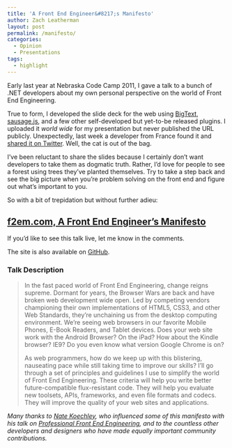 ```yaml
---
title: 'A Front End Engineer&#8217;s Manifesto'
author: Zach Leatherman
layout: post
permalink: /manifesto/
categories:
  - Opinion
  - Presentations
tags:
  - highlight
---
```


Early last year at Nebraska Code Camp 2011, I gave a talk to a bunch of .NET developers about my own personal perspective on the world of Front End Engineering.

True to form, I developed the slide deck for the web using [BigText][1], [sausage.js][2], and a few other self-developed but yet-to-be released plugins. I uploaded it *world wide* for my presentation but never published the URL publicly. Unexpectedly, last week a developer from France found it and [shared it on Twitter][3]. Well, the cat is out of the bag.

 [1]: /web/bigtext-makes-text-big/
 [2]: http://christophercliff.github.com/sausage/
 [3]: https://twitter.com/NumEricR/status/239298110701068288

I’ve been reluctant to share the slides because I certainly don’t want developers to take them as dogmatic truth. Rather, I’d love for people to see a forest using trees they’ve planted themselves. Try to take a step back and see the big picture when you’re problem solving on the front end and figure out what’s important to you.

So with a bit of trepidation but without further adieu:

## [f2em.com, A Front End Engineer’s Manifesto][4]

 [4]: http://f2em.com

If you’d like to see this talk live, let me know in the comments.

The site is also available on [GitHub][5].

 [5]: https://github.com/zachleat/f2em.com

### Talk Description

> In the fast paced world of Front End Engineering, change reigns supreme. Dormant for years, the Browser Wars are back and have broken web development wide open. Led by competing vendors championing their own implementations of HTML5, CSS3, and other Web Standards, they’re unchaining us from the desktop computing environment. We’re seeing web browsers in our favorite Mobile Phones, E-Book Readers, and Tablet devices. Does your web site work with the Android Browser? On the iPad? How about the Kindle browser? IE9? Do you even know what version Google Chrome is on?
> 
> As web programmers, how do we keep up with this blistering, nauseating pace while still taking time to improve our skills? I’ll go through a set of principles and guidelines I use to simplify the world of Front End Engineering. These criteria will help you write better future-compatible flux-resistant code. They will help you evaluate new toolsets, APIs, frameworks, and even file formats and codecs. They will improve the quality of your web sites and applications.

*Many thanks to [Nate Koechley][6], who influenced some of this manifesto with his talk on [Professional Front End Engineering][7], and to the countless other developers and designers who have made equally important community contributions.*

 [6]: http://twitter.com/natekoechley
 [7]: http://www.youtube.com/watch?v=B9n3Fy7rJmA